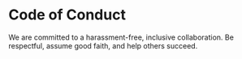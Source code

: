 # Code of Conduct
We are committed to a harassment-free, inclusive collaboration. Be respectful, assume good faith, and help others succeed.

